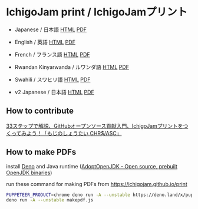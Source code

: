 # IchigoJam print / IchigoJamプリント

- Japanese / 日本語 [HTML](https://ichigojam.github.io/print/ja/) [PDF](https://ichigojam.github.io/print/ichigojam_print_ja.pdf)
- English / 英語 [HTML](https://ichigojam.github.io/print/en/) [PDF](https://ichigojam.github.io/print/ichigojam_print_en.pdf)
- French / フランス語 [HTML](https://ichigojam.github.io/print/fr/) [PDF](https://ichigojam.github.io/print/ichigojam_print_fr.pdf)
- Rwandan Kinyarwanda / ルワンダ語 [HTML](https://ichigojam.github.io/print/rw/) [PDF](https://ichigojam.github.io/print/ichigojam_print_rw.pdf)
- Swahili / スワヒリ語 [HTML](https://ichigojam.github.io/print/sw/) [PDF](https://ichigojam.github.io/print/ichigojam_print_sw.pdf)

- v2 Japanese / 日本語 [HTML](https://ichigojam.github.io/print/v2/) [PDF](https://ichigojam.github.io/print/ichigojam_print_v2.pdf)

## How to contribute

[33ステップで解説、GitHubオープンソース貢献入門、IchigoJamプリントをつくってみよう！「もじのしょうたい CHR$/ASC」](https://fukuno.jig.jp/2929)

## How to make PDFs

install [Deno](https://deno.land/) and Java runtime ([AdoptOpenJDK - Open source, prebuilt OpenJDK binaries](https://adoptopenjdk.net/))

run these command for making PDFs from https://ichigojam.github.io/print 

```bash
PUPPETEER_PRODUCT=chrome deno run -A --unstable https://deno.land/x/puppeteer@16.2.0/install.ts
deno run -A --unstable makepdf.js
```
